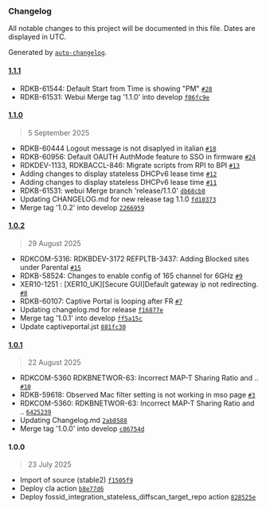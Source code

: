 ### Changelog

All notable changes to this project will be documented in this file. Dates are displayed in UTC.

Generated by [`auto-changelog`](https://github.com/CookPete/auto-changelog).

#### [1.1.1](https://github.com/rdkcentral/webui/compare/1.1.0...1.1.1)

- RDKB-61544: Default Start from Time is showing "PM" [`#28`](https://github.com/rdkcentral/webui/pull/28)
- RDKB-61531: Webui Merge tag '1.1.0' into develop [`f06fc9e`](https://github.com/rdkcentral/webui/commit/f06fc9e26cdfc3d98c0f45d4a80bea37d4dc0f9d)

#### [1.1.0](https://github.com/rdkcentral/webui/compare/1.0.2...1.1.0)

> 5 September 2025

- RDKB-60444 Logout message is not disaplyed in italian [`#18`](https://github.com/rdkcentral/webui/pull/18)
- RDKB-60956: Default OAUTH AuthMode feature to SSO in firmware [`#24`](https://github.com/rdkcentral/webui/pull/24)
- RDKDEV-1133, RDKBACCL-846: Migrate scripts from RPI to BPI [`#13`](https://github.com/rdkcentral/webui/pull/13)
- Adding changes to display stateless DHCPv6 lease time [`#12`](https://github.com/rdkcentral/webui/pull/12)
- Adding changes to display stateless DHCPv6 lease time [`#11`](https://github.com/rdkcentral/webui/pull/11)
- RDKB-61531: webui Merge branch 'release/1.1.0' [`db68cb8`](https://github.com/rdkcentral/webui/commit/db68cb8ebbfee32cf419c044fd415945fbc2e79b)
- Updating CHANGELOG.md for new release tag 1.1.0 [`fd10373`](https://github.com/rdkcentral/webui/commit/fd10373249502a988cc2d77bf36899e3fa2e800f)
- Merge tag '1.0.2' into develop [`2266959`](https://github.com/rdkcentral/webui/commit/22669592c8e0e3cfbc04d3dfe2bce2b0e5d427c0)

#### [1.0.2](https://github.com/rdkcentral/webui/compare/1.0.1...1.0.2)

> 29 August 2025

- RDKCOM-5316: RDKBDEV-3172 REFPLTB-3437: Adding Blocked sites under Parental [`#15`](https://github.com/rdkcentral/webui/pull/15)
- RDKB-58524: Changes to enable config of 165 channel for 6GHz [`#9`](https://github.com/rdkcentral/webui/pull/9)
-  XER10-1251 : [XER10_UK][Secure GUI]Default gateway ip not redirecting. [`#8`](https://github.com/rdkcentral/webui/pull/8)
-  RDKB-60107: Captive Portal is looping after FR [`#7`](https://github.com/rdkcentral/webui/pull/7)
- Updating changelog.md for release [`f16877e`](https://github.com/rdkcentral/webui/commit/f16877eb308c8bf8cce1fe3e950b6d5ec7b20603)
- Merge tag '1.0.1' into develop [`ff5a15c`](https://github.com/rdkcentral/webui/commit/ff5a15ca5de2cf2b663ccc6bf070e106941801d0)
- Update captiveportal.jst [`881fc30`](https://github.com/rdkcentral/webui/commit/881fc30c8e761720f1032a1807421da4546070ca)

#### [1.0.1](https://github.com/rdkcentral/webui/compare/1.0.0...1.0.1)

> 22 August 2025

- RDKCOM-5360 RDKBNETWOR-63: Incorrect MAP-T Sharing Ratio and .. [`#10`](https://github.com/rdkcentral/webui/pull/10)
- RDKB-59618: Observed Mac filter setting is not working in mso page [`#3`](https://github.com/rdkcentral/webui/pull/3)
- RDKCOM-5360: RDKBNETWOR-63: Incorrect MAP-T Sharing Ratio and .. [`6425239`](https://github.com/rdkcentral/webui/commit/642523972acc13b1aeecb5b8b1e3b225391bd904)
- Updating Changelog.md [`2ab8588`](https://github.com/rdkcentral/webui/commit/2ab85882fe3df243e5632fbeeea7c3c3390f6b5b)
- Merge tag '1.0.0' into develop [`c86754d`](https://github.com/rdkcentral/webui/commit/c86754d349ba3928cb53db9013533bcbdd2da4a0)

#### 1.0.0

> 23 July 2025

- Import of source (stable2) [`f1505f9`](https://github.com/rdkcentral/webui/commit/f1505f9593c018c386cdc71b1f95886ffdf0ee8c)
- Deploy cla action [`b8e77d6`](https://github.com/rdkcentral/webui/commit/b8e77d64d36bb9646769dd044499b15f79eef2b0)
- Deploy fossid_integration_stateless_diffscan_target_repo action [`828525e`](https://github.com/rdkcentral/webui/commit/828525ea0dbbc5908fec3de44da7dd43ebca579f)
